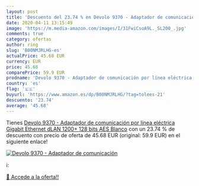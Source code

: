 ```yaml
---
layout: post
title: 'Descuento del 23.74 % en Devolo 9370 - Adaptador de comunicación '
date: 2020-04-11 13:15:49
image: 'https://m.media-amazon.com/images/I/31FwiCsoA9L._SL200_.jpg'
comments: true
category: ofertas
author: ring
slug: 'B00NMJRLHG-es'
actualPrice: 45.68 EUR
currency: EUR
price: 45.68
comparePrice: 59.9 EUR
prodname: 'Devolo 9370 - Adaptador de comunicación por línea eléctrica  Gigabit Ethernet  dLAN 1200+  128 bits AES   Blanco'
country: 'es'
flag: '🇪🇸'
buyurl: 'https://www.amazon.es/dp/B00NMJRLHG/?tag=tolees-21'
descuento: '23.74'
average: '45.68'
---
```


Tienes [Devolo 9370 - Adaptador de comunicación por línea eléctrica  Gigabit Ethernet  dLAN 1200+  128 bits AES   Blanco](https://www.amazon.es/dp/B00NMJRLHG/?tag=tolees-21) con un 23.74 % de descuento con precio de oferta de 45.68 EUR (original: 59.9 EUR) en el siguiente enlace!

[![Devolo 9370 - Adaptador de comunicación ](https://m.media-amazon.com/images/I/31FwiCsoA9L._SL200_.jpg)](https://www.amazon.es/dp/B00NMJRLHG/?tag=tolees-21)

ℹ️:


[🛒 Accede a la oferta!!](https://www.amazon.es/dp/B00NMJRLHG/?tag=tolees-21)
